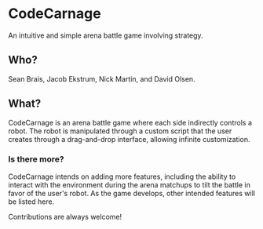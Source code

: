 # CodeCarnage
An intuitive and simple arena battle game involving strategy.

## Who?
Sean Brais, Jacob Ekstrum, Nick Martin, and David Olsen.

## What?
CodeCarnage is an arena battle game where each side indirectly controls a robot. The robot is manipulated through a custom script that the user creates through a drag-and-drop interface, allowing infinite customization.

### Is there more?

CodeCarnage intends on adding more features, including the ability to interact with the environment during the arena matchups to tilt the battle in favor of the user's robot. As the game develops, other intended features will be listed here.

Contributions are always welcome!
